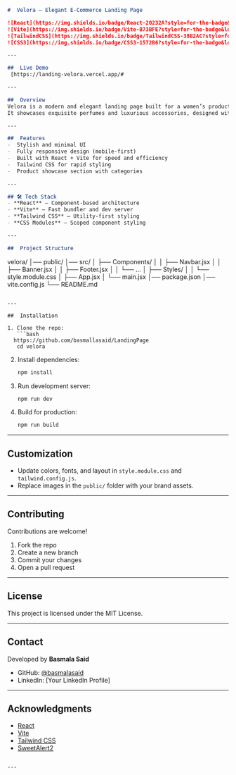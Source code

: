 ```md
#  Velora – Elegant E-Commerce Landing Page  

![React](https://img.shields.io/badge/React-20232A?style=for-the-badge&logo=react&logoColor=61DAFB)
![Vite](https://img.shields.io/badge/Vite-B73BFE?style=for-the-badge&logo=vite&logoColor=FFD62E)
![TailwindCSS](https://img.shields.io/badge/TailwindCSS-38B2AC?style=for-the-badge&logo=tailwind-css&logoColor=white)
![CSS3](https://img.shields.io/badge/CSS3-1572B6?style=for-the-badge&logo=css3&logoColor=white)

---

##  Live Demo  
 [https://landing-velora.vercel.app/#

---

##  Overview  
Velora is a modern and elegant landing page built for a women’s products brand.  
It showcases exquisite perfumes and luxurious accessories, designed with a focus on style, usability, and responsiveness.  

---

##  Features  
-  Stylish and minimal UI  
-  Fully responsive design (mobile-first)  
-  Built with React + Vite for speed and efficiency  
-  Tailwind CSS for rapid styling  
-  Product showcase section with categories  

---

## 🛠 Tech Stack  
- **React** – Component-based architecture  
- **Vite** – Fast bundler and dev server  
- **Tailwind CSS** – Utility-first styling  
- **CSS Modules** – Scoped component styling  

---

##  Project Structure  

```

velora/
│── public/
│── src/
│   ├── Components/
│   │   ├── Navbar.jsx
│   │   ├── Banner.jsx
│   │   ├── Footer.jsx
│   │   └── ...
│   ├── Styles/
│   │   └── style.module.css
│   ├── App.jsx
│   └── main.jsx
│── package.json
│── vite.config.js
└── README.md

````

---

##  Installation  

1. Clone the repo:  
   ```bash
  https://github.com/basmallasaid/LandingPage
   cd velora
````

2. Install dependencies:

   ```bash
   npm install
   ```

3. Run development server:

   ```bash
   npm run dev
   ```

4. Build for production:

   ```bash
   npm run build
   ```

---

##  Customization

* Update colors, fonts, and layout in `style.module.css` and `tailwind.config.js`.
* Replace images in the `public/` folder with your brand assets.

---


## Contributing

Contributions are welcome!

1. Fork the repo
2. Create a new branch
3. Commit your changes
4. Open a pull request

---

##  License

This project is licensed under the MIT License.

---

##  Contact

 Developed by **Basmala Said**

* GitHub: [@basmalasaid](https://github.com/basmalasaid)
* LinkedIn: \[Your LinkedIn Profile]

---

##  Acknowledgments

* [React](https://react.dev/)
* [Vite](https://vitejs.dev/)
* [Tailwind CSS](https://tailwindcss.com/)
* [SweetAlert2](https://sweetalert2.github.io/)

```

---


```
